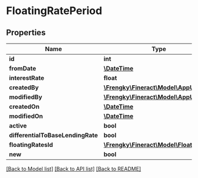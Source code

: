 # FloatingRatePeriod

## Properties
Name | Type | Description | Notes
------------ | ------------- | ------------- | -------------
**id** | **int** |  | [optional] 
**fromDate** | [**\DateTime**](\DateTime.md) |  | [optional] 
**interestRate** | **float** |  | [optional] 
**createdBy** | [**\Frengky\Fineract\Model\AppUser**](AppUser.md) |  | [optional] 
**modifiedBy** | [**\Frengky\Fineract\Model\AppUser**](AppUser.md) |  | [optional] 
**createdOn** | [**\DateTime**](\DateTime.md) |  | [optional] 
**modifiedOn** | [**\DateTime**](\DateTime.md) |  | [optional] 
**active** | **bool** |  | [optional] 
**differentialToBaseLendingRate** | **bool** |  | [optional] 
**floatingRatesId** | [**\Frengky\Fineract\Model\FloatingRate**](FloatingRate.md) |  | [optional] 
**new** | **bool** |  | [optional] 

[[Back to Model list]](../../README.md#documentation-for-models) [[Back to API list]](../../README.md#documentation-for-api-endpoints) [[Back to README]](../../README.md)

